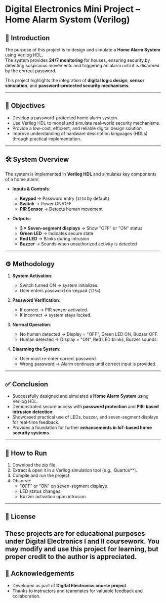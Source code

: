 # Digital Electronics Mini Project – Home Alarm System (Verilog)

## 📌 Introduction
The purpose of this project is to design and simulate a **Home Alarm System** using Verilog HDL.  
The system provides **24/7 monitoring** for houses, ensuring security by detecting suspicious movements and triggering an alarm until it is disarmed by the correct password.  

This project highlights the integration of **digital logic design**, **sensor simulation**, and **password-protected security mechanisms**.

---

## 🎯 Objectives
- Develop a password-protected home alarm system.  
- Use Verilog HDL to model and simulate real-world security mechanisms.  
- Provide a low-cost, efficient, and reliable digital design solution.  
- Improve understanding of hardware description languages (HDLs) through practical implementation.  

---

## 🛠️ System Overview
The system is implemented in **Verilog HDL** and simulates key components of a home alarm:

- **Inputs & Controls**:  
  - **Keypad** → Password entry (`1234` by default)  
  - **Switch** → Power ON/OFF  
  - **PIR Sensor** → Detects human movement  

- **Outputs**:  
  - **3 × Seven-segment displays** → Show "OFF" or "ON" status  
  - **Green LED** → Indicates secure state  
  - **Red LED** → Blinks during intrusion  
  - **Buzzer** → Sounds when unauthorized activity is detected  

---

## ⚙️ Methodology
1. **System Activation**:  
   - Switch turned ON → system initializes.  
   - User enters password on keypad (`1234`).  

2. **Password Verification**:  
   - If correct → PIR sensor activated.  
   - If incorrect → system stays locked.  

3. **Normal Operation**:  
   - No human detected → Display = "OFF", Green LED ON, Buzzer OFF.  
   - Human detected → Display = "ON", Red LED blinks, Buzzer sounds.  

4. **Disarming the System**:  
   - User must re-enter correct password.  
   - Wrong password → Alarm continues until correct input is provided.  

---

## ✅ Conclusion
- Successfully designed and simulated a **Home Alarm System** using Verilog HDL.  
- Demonstrated secure access with **password protection** and **PIR-based intrusion detection**.  
- Showcased practical use of LEDs, buzzer, and seven-segment displays for real-time feedback.  
- Provides a foundation for further **enhancements in IoT-based home security systems**.  

---

## 🚀 How to Run
1. Download the zip file.
2. Extract & open it in a Verilog simulation tool (e.g., Quartus**).  
3. Compile and run the project.
4. Observe:  
   - "OFF" or "ON" on seven-segment displays.  
   - LED status changes.  
   - Buzzer activation upon intrusion.  

---

## 📜 License

These projects are for educational purposes under Digital Electronics I and II coursework.
You may modify and use this project for learning, but proper credit to the author is appreciated.
---

## 🙌 Acknowledgements
- Developed as part of **Digital Electronics course project**.  
- Thanks to instructors and teammates for valuable feedback and collaboration.  

